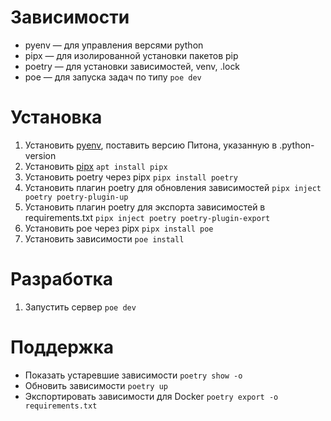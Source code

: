 # Зависимости

- pyenv — для управления версями python
- pipx — для изолированной установки пакетов pip
- poetry — для установки зависимостей, venv, .lock
- poe — для запуска задач по типу `poe dev`

# Установка

1. Установить [pyenv](https://github.com/pyenv/pyenv), поставить версию Питона, указанную в .python-version
2. Установить [pipx](https://pipx.pypa.io/stable/installation/#on-linux) `apt install pipx`
3. Установить poetry через pipx `pipx install poetry`
4. Установить плагин poetry для обновления зависимостей `pipx inject poetry poetry-plugin-up`
5. Установить плагин poetry для экспорта зависимостей в requirements.txt `pipx inject poetry poetry-plugin-export`
6. Установить poe через pipx `pipx install poe`
7. Установить зависимости `poe install`

# Разработка

1. Запустить сервер `poe dev`

# Поддержка

- Показать устаревшие зависимости `poetry show -o`
- Обновить зависимости `poetry up`
- Экспортировать зависимости для Docker `poetry export -o requirements.txt`
